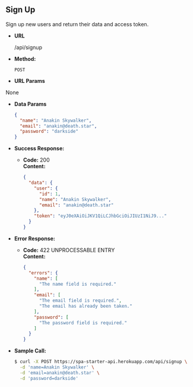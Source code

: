 **Sign Up**
----
Sign up new users and return their data and access token.

* **URL**

  /api/signup

* **Method:**
    
  `POST`
  
*  **URL Params**
  
  None

* **Data Params**

  ``` json
  {
    "name": "Anakin Skywalker",
    "email": "anakin@death.star",
    "password": "darkside"
  }
  ```

* **Success Response:**
  
  * **Code:** 200 <br />
    **Content:** <br />

    ``` json
    {
      "data": {
        "user": {
          "id": 1,
          "name": "Anakin Skywalker",
          "email": "anakin@death.star"
        },
        "token": "eyJ0eXAiOiJKV1QiLCJhbGciOiJIUzI1NiJ9..."
      }
    }
    ```
 
* **Error Response:**

  * **Code:** 422 UNPROCESSABLE ENTRY <br />
    **Content:** <br />

    ``` json
    {
      "errors": {
        "name": [
          "The name field is required."
        ],
        "email": [
          "The email field is required.",
          "The email has already been taken."
        ],
        "password": [
          "The password field is required."
        ]
      }
    }
    ```

* **Sample Call:**

  ``` bash
  $ curl -X POST https://spa-starter-api.herokuapp.com/api/signup \
    -d 'name=Anakin Skywalker' \
    -d 'email=anakin@death.star' \
    -d 'password=darkside'
  ```
